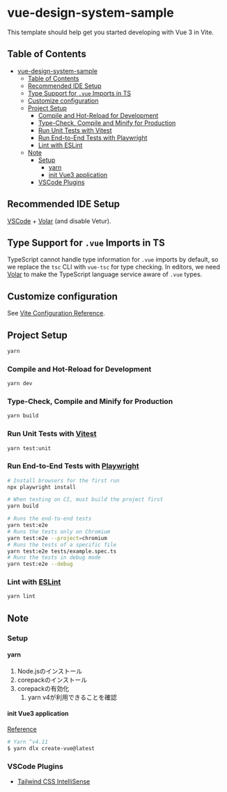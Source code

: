 # vue-design-system-sample

This template should help get you started developing with Vue 3 in Vite.

## Table of Contents

- [vue-design-system-sample](#vue-design-system-sample)
  - [Table of Contents](#table-of-contents)
  - [Recommended IDE Setup](#recommended-ide-setup)
  - [Type Support for `.vue` Imports in TS](#type-support-for-vue-imports-in-ts)
  - [Customize configuration](#customize-configuration)
  - [Project Setup](#project-setup)
    - [Compile and Hot-Reload for Development](#compile-and-hot-reload-for-development)
    - [Type-Check, Compile and Minify for Production](#type-check-compile-and-minify-for-production)
    - [Run Unit Tests with Vitest](#run-unit-tests-with-vitest)
    - [Run End-to-End Tests with Playwright](#run-end-to-end-tests-with-playwright)
    - [Lint with ESLint](#lint-with-eslint)
  - [Note](#note)
    - [Setup](#setup)
      - [yarn](#yarn)
      - [init Vue3 application](#init-vue3-application)
    - [VSCode Plugins](#vscode-plugins)


## Recommended IDE Setup

[VSCode](https://code.visualstudio.com/) + [Volar](https://marketplace.visualstudio.com/items?itemName=Vue.volar) (and disable Vetur).

## Type Support for `.vue` Imports in TS

TypeScript cannot handle type information for `.vue` imports by default, so we replace the `tsc` CLI with `vue-tsc` for type checking. In editors, we need [Volar](https://marketplace.visualstudio.com/items?itemName=Vue.volar) to make the TypeScript language service aware of `.vue` types.

## Customize configuration

See [Vite Configuration Reference](https://vite.dev/config/).

## Project Setup

```sh
yarn
```

### Compile and Hot-Reload for Development

```sh
yarn dev
```

### Type-Check, Compile and Minify for Production

```sh
yarn build
```

### Run Unit Tests with [Vitest](https://vitest.dev/)

```sh
yarn test:unit
```

### Run End-to-End Tests with [Playwright](https://playwright.dev)

```sh
# Install browsers for the first run
npx playwright install

# When testing on CI, must build the project first
yarn build

# Runs the end-to-end tests
yarn test:e2e
# Runs the tests only on Chromium
yarn test:e2e --project=chromium
# Runs the tests of a specific file
yarn test:e2e tests/example.spec.ts
# Runs the tests in debug mode
yarn test:e2e --debug
```

### Lint with [ESLint](https://eslint.org/)

```sh
yarn lint
```

## Note

### Setup

#### yarn

1. Node.jsのインストール
2. corepackのインストール
3. corepackの有効化
    1. yarn v4が利用できることを確認

#### init Vue3 application

[Reference](https://ja.vuejs.org/guide/quick-start)

```bash
# Yarn ^v4.11
$ yarn dlx create-vue@latest
```

### VSCode Plugins

- [Tailwind CSS IntelliSense](https://marketplace.visualstudio.com/items?itemName=bradlc.vscode-tailwindcss)
